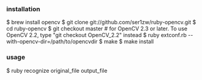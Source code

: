 ### installation

$ brew install opencv
$ git clone git://github.com/ser1zw/ruby-opencv.git
$ cd ruby-opencv
$ git checkout master  # for OpenCV 2.3 or later. To use OpenCV 2.2, type "git checkout OpenCV_2.2" instead
$ ruby extconf.rb --with-opencv-dir=/path/to/opencvdir
$ make
$ make install

### usage

$ ruby recognize original_file output_file
